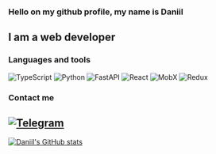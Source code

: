 ### Hello on my github profile, my name is Daniil 

## I am a web developer

### Languages and tools
![TypeScript](https://img.shields.io/badge/-TypeScript-black?style=for-the-badge&logo=typescript&logoColor=3178c6)
![Python](https://img.shields.io/badge/-Python-black?style=for-the-badge&logo=python&logoColor=016f9f)
![FastAPI](https://img.shields.io/badge/-FastAPI-black?style=for-the-badge&logo=fastapi&logoColor=0d988a)
![React](https://img.shields.io/badge/-React-black?style=for-the-badge&logo=react&logoColor=5ed6f7)
![MobX](https://img.shields.io/badge/-MobX-black?style=for-the-badge&logo=mobx&logoColor=e86516)
![Redux](https://img.shields.io/badge/-Redux-black?style=for-the-badge&logo=redux&logoColor=764abc)


### Contact me
[![Telegram](https://img.shields.io/badge/-Telegram-black?style=for-the-badge&logo=telegram&logoColor=29a9ea)](https://t.me/mukovsky)
---

[![Daniil's GitHub stats](https://github-readme-stats.vercel.app/api?username=garet2gis&show_icons=true&theme=tokyonight)](https://github.com/anuraghazra/github-readme-stats)
